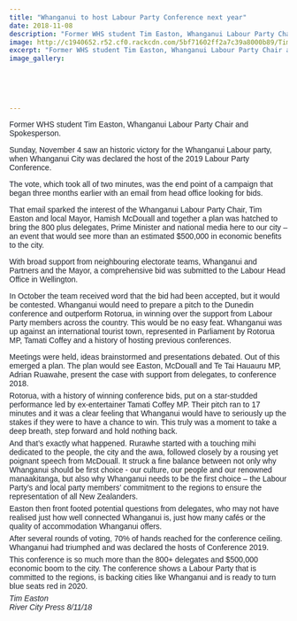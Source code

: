 ```yaml
---
title: "Whanganui to host Labour Party Conference next year"
date: 2018-11-08
description: "Former WHS student Tim Easton, Whanganui Labour Party Chair and Spokesperson..."
image: http://c1940652.r52.cf0.rackcdn.com/5bf71602ff2a7c39a8000b89/Tim-Easton-ex--280-RCP-8-Nov-2018.jpg
excerpt: "Former WHS student Tim Easton, Whanganui Labour Party Chair and Spokesperson."
image_gallery:
    
    
    
    
    
---
```


<p><span style="color: #1d2129; font-family: Helvetica, Arial, sans-serif;"><span>Former WHS student Tim Easton, Whanganui Labour Party Chair and Spokesperson.</span></span></p>
<p><span style="color: #1d2129; font-family: Helvetica, Arial, sans-serif;">Sunday, November 4 saw an historic victory for the Whanganui Labour party, when Whanganui City was declared the host of the 2019 Labour Party Conference.</span></p>
<p><span style="color: #1d2129; font-family: Helvetica, Arial, sans-serif;">The vote, which took all of two minutes, was the end point of a campaign that began three months earlier with an email from head office looking for bids.</span></p>
<p><span style="color: #1d2129; font-family: Helvetica, Arial, sans-serif;">That email sparked the interest of the Whanganui Labour Party Chair, Tim Easton and local Mayor, Hamish McDouall and together a plan was hatched to bring the 800 plus delegates, Prime Minister and national media here to our city &ndash; an event that would see more than an estimated $500,000 in economic benefits to the city.</span></p>
<p><span style="color: #1d2129; font-family: Helvetica, Arial, sans-serif;">With broad support from neighbouring electorate teams, Whanganui and Partners and the Mayor, a comprehensive bid was submitted to the Labour Head Office in Wellington.</span></p>
<p><span style="color: #1d2129; font-family: Helvetica, Arial, sans-serif;">In October the team received word that the bid had been accepted, but it would be contested. Whanganui would need to prepare a pitch to the Dunedin conference and outperform Rotorua, in winning over the support from Labour Party members across the country. This would be no easy feat. Whanganui was up against an international tourist town, represented in Parliament by Rotorua MP, Tamati Coffey and a history of hosting previous conferences.</span></p>
<p style="margin: 6px 0px; font-family: Helvetica, Arial, sans-serif; color: #1d2129;">Meetings were held, ideas brainstormed and presentations debated. Out of this emerged a plan. The plan would see Easton, McDouall and Te Tai Hauauru MP, Adrian Ruawahe, present the case with support from delegates, to conference 2018.</p>
<p style="margin: 6px 0px; font-family: Helvetica, Arial, sans-serif; color: #1d2129;">Rotorua, with a history of winning conference bids, put on a star-studded performance led by ex-entertainer Tamati Coffey MP. Their pitch ran to 17 minutes and it was a clear feeling that Whanganui would have to seriously up the stakes if they were to have a chance to win. This truly was a moment to take a deep breath, step forward and hold nothing back.</p>
<p style="margin: 6px 0px; font-family: Helvetica, Arial, sans-serif; color: #1d2129;">And that&rsquo;s exactly what happened. Rurawhe started with a touching mihi dedicated to the people, the city and the awa, followed closely by a rousing yet poignant speech from McDouall. It struck a fine balance between not only why Whanganui should be first choice - our culture, our people and our renowned manaakitanga, but also why Whanganui needs to be the first choice &ndash; the Labour Party&rsquo;s and local party members&rsquo; commitment to the regions to ensure the representation of all New Zealanders.&nbsp;</p>
<p style="margin: 6px 0px; font-family: Helvetica, Arial, sans-serif; color: #1d2129;">Easton then front footed potential questions from delegates, who may not have realised just how well connected Whanganui is, just how many caf&eacute;s or the quality of accommodation Whanganui offers.</p>
<p style="margin: 6px 0px; font-family: Helvetica, Arial, sans-serif; color: #1d2129;">After several rounds of voting, 70% of hands reached for the conference ceiling. Whanganui had triumphed and was declared the hosts of Conference 2019.</p>
<p style="margin: 6px 0px; font-family: Helvetica, Arial, sans-serif; color: #1d2129;">This conference is so much more than the 800+ delegates and $500,000 economic boom to the city. The conference shows a Labour Party that is committed to the regions, is backing cities like Whanganui and is ready to turn blue seats red in 2020.</p>
<p style="margin: 6px 0px; font-family: Helvetica, Arial, sans-serif; color: #1d2129;"><em>Tim Easton</em><br /><em>River City Press 8/11/18</em></p>

